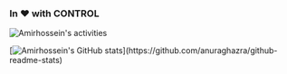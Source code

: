 ### In ❤️ with CONTROL

<!--
**amirhosseinh77/amirhosseinh77** is a ✨ _special_ ✨ repository because its `README.md` (this file) appears on your GitHub profile.

Here are some ideas to get you started:

- 🔭 I’m currently working on ...
- 🌱 I’m currently learning ...
- 👯 I’m looking to collaborate on ...
- 🤔 I’m looking for help with ...
- 💬 Ask me about ...
- 📫 How to reach me: ...
- 😄 Pronouns: ...
- ⚡ Fun fact: ...
-->


![Amirhossein's activities](https://github-profile-summary-cards.vercel.app/api/cards/profile-details?username=amirhosseinh77&theme=vue)

[![Amirhossein's GitHub stats]([https://github-readme-stats.vercel.app/api?username=amirhosseinh77](https://github-readme-stats.vercel.app/api?username=amirhosseinh77&show_icons=true&theme=dark#gh-dark-mode-only))](https://github.com/anuraghazra/github-readme-stats)
